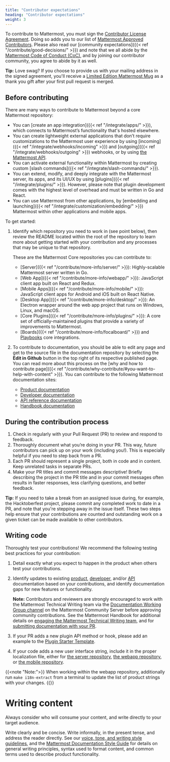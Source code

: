 ```yaml
---
title: "Contributor expectations"
heading: "Contributor expectations"
weight: 3
---
```


To contribute to Mattermost, you must sign the [Contributor License Agreement](https://mattermost.com/mattermost-contributor-agreement/). Doing so adds you to our list of [Mattermost Approved Contributors](https://docs.google.com/spreadsheets/d/1NTCeG-iL_VS9bFqtmHSfwETo5f-8MQ7oMDE5IUYJi_Y/pubhtml?gid=0&single=true). 
Please also read our [community expectations]({{< ref "/contribute/good-decisions/" >}}) and note that we all abide by the [Mattermost Code of Conduct (CoC)](https://handbook.mattermost.com/contributors/contributors/guidelines/contribution-guidelines), and by joining our contributor community, you agree to abide by it as well.

**Tip:** Love swag? If you choose to provide us with your mailing address in the signed agreement, you'll receive a [Limited Edition Mattermost Mug](https://forum.mattermost.com/t/limited-edition-mattermost-mugs/143) as a thank you gift after your first pull request is merged.

## Before contributing

There are many ways to contribute to Mattermost beyond a core Mattermost repository:
- You can [create an app integration]({{< ref "/integrate/apps/" >}}), which connects to Mattermost’s functionality that's hosted elsewhere.
- You can create lightweight external applications that don’t require customizations to the Mattermost user experience by using [incoming]({{< ref "/integrate/webhooks/incoming" >}}) and [outgoing]({{< ref "/integrate/webhooks/outgoing" >}}) webhooks, or by using [the Mattermost API](https://api.mattermost.com/).
- You can activate external functionality within Mattermost by creating custom [slash commands]({{< ref "/integrate/slash-commands/" >}}).
- You can extend, modify, and deeply integrate with the Mattermost server, its apps, and its UI/UX by using [plugins]({{< ref "/integrate/plugins/" >}}). However, please note that plugin development comes with the highest level of overhead and must be written in Go and React.
- You can use Mattermost from other applications, by [embedding and launching]({{< ref "/integrate/customization/embedding/" >}}) Mattermost within other applications and mobile apps.

To get started:

1. Identify which repository you need to work in (see point below), then review the README located within the root of the repository to learn more about getting started with your contribution and any processes that may be unique to that repository.

    These are the Mattermost Core repositories you can contribute to:
     - [Server]({{< ref "/contribute/more-info/server/" >}}): Highly-scalable Mattermost server written in Go.
     - [Web App]({{< ref "/contribute/more-info/webapp/" >}}): JavaScript client app built on React and Redux.
     - [Mobile Apps]({{< ref "/contribute/more-info/mobile/" >}}): JavaScript client apps for Android and iOS built on React Native.
     - [Desktop App]({{< ref "/contribute/more-info/desktop/" >}}): An Electron wrapper around the web app project that runs on Windows, Linux, and macOS.
     - [Core Plugins]({{< ref "/contribute/more-info/plugins/" >}}): A core set of officially-maintained plugins that provide a variety of improvements to Mattermost.
     - [Boards]({{< ref "/contribute/more-info/focalboard/" >}}) and [Playbooks](https://github.com/mattermost/mattermost-plugin-playbooks) core integrations.

2. To contribute to documentation, you should be able to edit any page and get to the source file in the documentation repository by selecting the **Edit in Github** button in the top right of its respective published page. You can read more about this process on the [why and how to contribute page]({{< ref "/contribute/why-contribute/#you-want-to-help-with-content" >}}). You can contribute to the following Mattermost documentation sites: 

    - [Product documentation](https://github.com/mattermost/docs)
    - [Developer documentation](https://github.com/mattermost/mattermost-developer-documentation)
    - [API reference documentation](https://github.com/mattermost/mattermost-api-reference)
    - [Handbook documentation](https://github.com/mattermost/mattermost-handbook)

## During the contribution process

1. Check in regularly with your Pull Request (PR) to review and respond to feedback. 
2. Thoroughly document what you’re doing in your PR. This way, future contributors can pick up on your work (including you!). This is especially helpful if you need to step back from a PR.
3. Each PR should represent a single project, both in code and in content. Keep unrelated tasks in separate  PRs.
4. Make your PR titles and commit messages descriptive! Briefly describing the project in the PR title and in your commit messages often results in faster responses, less clarifying questions, and better feedback.

**Tip:** If you need to take a break from an assigned issue during, for example, the Hacktoberfest project, please commit any completed work to date in a PR, and note that you're stepping away in the issue itself. These two steps help ensure that your contributions are counted and outstanding work on a given ticket can be made available to other contributors. 

## Writing code

Thoroughly test your contributions! We recommend the following testing best practices for your contribution: 
1. Detail exactly what you expect to happen in the product when others test your contributions.
2. Identify updates to existing [product](https://docs.mattermost.com/), [developer](https://developers.mattermost.com/), and/or [API](https://api.mattermost.com/) documentation based on your contributions, and identify documentation gaps for new features or functionality. 

   **Note:** Contributors and reviewers are strongly encouraged to work with the Mattermost Technical Writing team via the [Documentation Working Group channel](https://community.mattermost.com/core/channels/dwg-documentation-working-group) on the Mattermost Community Server before approving community contributions. See the Mattermost Handbook for additional details on [engaging the Mattermost Technical Writing team](https://handbook.mattermost.com/operations/research-and-development/product/technical-writing-team-handbook/work-with-us#how-to-engage-with-us), and for [submitting documentation with your PR](https://handbook.mattermost.com/operations/research-and-development/product/technical-writing-team-handbook/writing-community-documentation#submit-documentation-with-your-pr).

3. If your PR adds a new plugin API method or hook, please add an example to the [Plugin Starter Template](https://github.com/mattermost/mattermost-plugin-starter-template).
4. If your code adds a new user interface string, include it in the proper localization file, either for [the server repository](https://github.com/mattermost/mattermost-server/blob/master/i18n/en.json), [the webapp repository](https://github.com/mattermost/mattermost-webapp/blob/master/i18n/en.json), or [the mobile repository](https://github.com/mattermost/mattermost-mobile/blob/master/assets/base/i18n/en.json). 

{{<note "Note:">}}
When working within the webapp repository, additionally run `make i18n-extract` from a terminal to update the list of product strings with your changes.
{{</note>}}

# Writing content

Always consider who will consume your content, and write directly to your target audience.

Write clearly and be concise. Write informally, in the present tense, and address the reader directly. See our [voice, tone, and writing style guidelines](https://handbook.mattermost.com/operations/operations/company-processes/publishing/publishing-guidelines/voice-tone-and-writing-style-guidelines), and the [Mattermost Documentation Style Guide](https://handbook.mattermost.com/operations/operations/company-processes/publishing/publishing-guidelines/voice-tone-and-writing-style-guidelines/documentation-style-guide) for details on general writing principles, syntax used to format content, and common terms used to describe product functionality.
